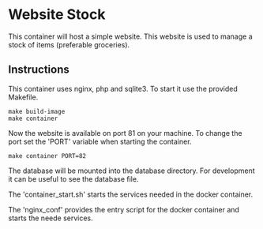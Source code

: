 # Website Stock
This container will host a simple website. This website is used to manage a stock of items (preferable groceries).

## Instructions
This container uses nginx, php and sqlite3.
To start it use the provided Makefile.

```Shellscript
make build-image
make container
```

Now the website is available on port 81 on your machine.
To change the port set the 'PORT' variable when starting the container.

```Shellscript
make container PORT=82
```

The database will be mounted into the database directory. 
For development it can be useful to see the database file.

The 'container_start.sh' starts the services needed in the docker container.

The 'nginx_conf' provides the entry script for the docker container and starts the neede services.
